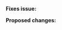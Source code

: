 <!--
Thank you for submitting a Pull Request to our repository!
All pull requests are automatically routed through our testing suite, which may identify issues with your
proposed changes; feel free to submit corrections as necessary to ensure those tests pass.

If you haven't already, please review our contributing guidelines at `CONTRIBUTING.md`.

If you have not already signed our Contributor License Agreement, a bot will reply to this pull request
once submitted with instructions on how to do so.
-->

**Fixes issue:**
<!-- GitHub issue number (i.e. #1234) of the issue this fixes, if applicable -->

**Proposed changes:**
<!-- A bulleted list summarizing the changes this pull request makes in simple language. -->
